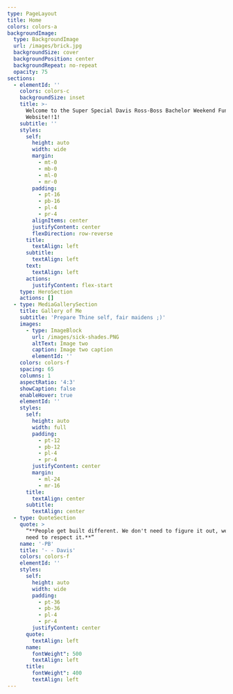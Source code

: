 ```yaml
---
type: PageLayout
title: Home
colors: colors-a
backgroundImage:
  type: BackgroundImage
  url: /images/brick.jpg
  backgroundSize: cover
  backgroundPosition: center
  backgroundRepeat: no-repeat
  opacity: 75
sections:
  - elementId: ''
    colors: colors-c
    backgroundSize: inset
    title: >-
      Welcome to the Super Special Davis Ross-Boss Bachelor Weekend Fun
      Website!!1!
    subtitle: ''
    styles:
      self:
        height: auto
        width: wide
        margin:
          - mt-0
          - mb-0
          - ml-0
          - mr-0
        padding:
          - pt-16
          - pb-16
          - pl-4
          - pr-4
        alignItems: center
        justifyContent: center
        flexDirection: row-reverse
      title:
        textAlign: left
      subtitle:
        textAlign: left
      text:
        textAlign: left
      actions:
        justifyContent: flex-start
    type: HeroSection
    actions: []
  - type: MediaGallerySection
    title: Gallery of Me
    subtitle: 'Prepare Thine self, fair maidens ;)'
    images:
      - type: ImageBlock
        url: /images/sick-shades.PNG
        altText: Image two
        caption: Image two caption
        elementId: ''
    colors: colors-f
    spacing: 65
    columns: 1
    aspectRatio: '4:3'
    showCaption: false
    enableHover: true
    elementId: ''
    styles:
      self:
        height: auto
        width: full
        padding:
          - pt-12
          - pb-12
          - pl-4
          - pr-4
        justifyContent: center
        margin:
          - ml-24
          - mr-16
      title:
        textAlign: center
      subtitle:
        textAlign: center
  - type: QuoteSection
    quote: >
      “**People get built different. We don't need to figure it out, we just
      need to respect it.**”
    name: '-PB'
    title: '- - Davis'
    colors: colors-f
    elementId: ''
    styles:
      self:
        height: auto
        width: wide
        padding:
          - pt-36
          - pb-36
          - pl-4
          - pr-4
        justifyContent: center
      quote:
        textAlign: left
      name:
        fontWeight": 500
        textAlign: left
      title:
        fontWeight": 400
        textAlign: left
---
```

